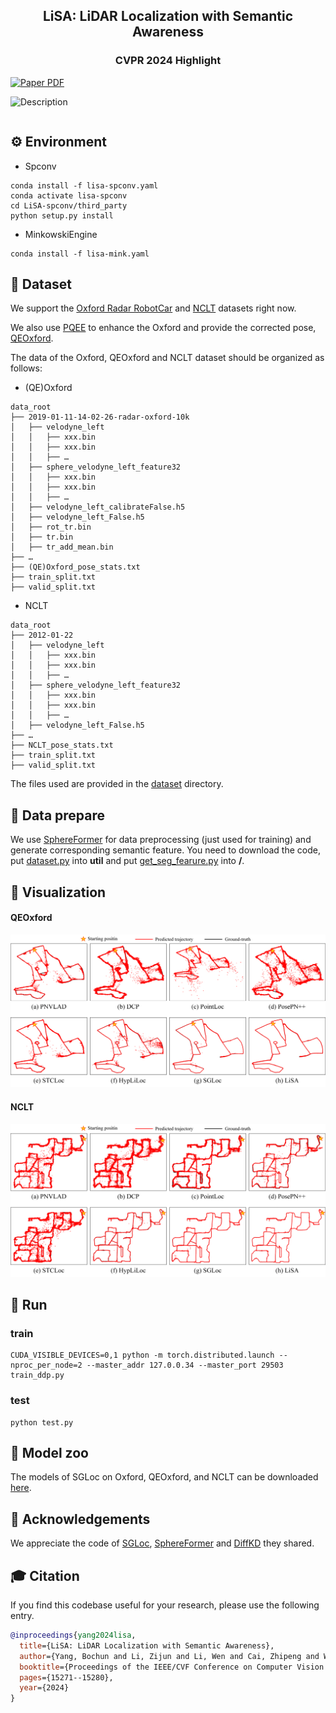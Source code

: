 <p align="center">
  <h2 align="center">LiSA: LiDAR Localization with Semantic Awareness</h2>
  <h3 align="center">CVPR 2024 Highlight</h3>

<a alighn="center" href="https://openaccess.thecvf.com/content/CVPR2024/papers/Yang_LiSA_LiDAR_Localization_with_Semantic_Awareness_CVPR_2024_paper.pdf"><img src='https://img.shields.io/badge/CVF-Paper-blue' alt='Paper PDF'></a>
</p>

<table align="center">
    <tr>
        <img src="img/trajectory_all_small.gif" alt="Description" width="400"/>
    </tr>
  </table>


## ⚙️ Environment

- Spconv
```
conda install -f lisa-spconv.yaml
conda activate lisa-spconv
cd LiSA-spconv/third_party
python setup.py install
```

- MinkowskiEngine
```
conda install -f lisa-mink.yaml
```

## 🔨 Dataset

We support the [Oxford Radar RobotCar](https://oxford-robotics-institute.github.io/radar-robotcar-dataset/datasets) and [NCLT](https://robots.engin.umich.edu/nclt/) datasets right now.

We also use [PQEE](https://github.com/liw95/SGLoc/tree/main) to enhance the Oxford and provide the corrected pose, [QEOxford](QEOxford).

The data of the Oxford, QEOxford and NCLT dataset should be organized as follows: 

- (QE)Oxford
```
data_root
├── 2019-01-11-14-02-26-radar-oxford-10k
│   ├── velodyne_left
│   │   ├── xxx.bin
│   │   ├── xxx.bin
│   │   ├── …
│   ├── sphere_velodyne_left_feature32
│   │   ├── xxx.bin
│   │   ├── xxx.bin
│   │   ├── …
│   ├── velodyne_left_calibrateFalse.h5
│   ├── velodyne_left_False.h5
│   ├── rot_tr.bin
│   ├── tr.bin
│   ├── tr_add_mean.bin
├── …
├── (QE)Oxford_pose_stats.txt
├── train_split.txt
├── valid_split.txt
```
- NCLT
```
data_root
├── 2012-01-22
│   ├── velodyne_left
│   │   ├── xxx.bin
│   │   ├── xxx.bin
│   │   ├── …
│   ├── sphere_velodyne_left_feature32
│   │   ├── xxx.bin
│   │   ├── xxx.bin
│   │   ├── …
│   ├── velodyne_left_False.h5
├── …
├── NCLT_pose_stats.txt
├── train_split.txt
├── valid_split.txt
```
The files used are provided in the [dataset](dataset) directory.

## 🎨 Data prepare
We use [SphereFormer](https://github.com/dvlab-research/SphereFormer) for data preprocessing (just used for training) and generate corresponding semantic feature. You need to download the code, put [dataset.py](data_preprocess/dataset.py) into **util** and put [get_seg_fearure.py](data_preprocess/get_seg_feature.py) into **/**.

## 🌟 Visualization
#### QEOxford
![image](img/trajectory_qeoxford.png)
#### NCLT
![image](img/trajectory_nclt.png)

## 💃 Run

### train
```
CUDA_VISIBLE_DEVICES=0,1 python -m torch.distributed.launch --nproc_per_node=2 --master_addr 127.0.0.34 --master_port 29503 train_ddp.py
```

### test
```
python test.py
```

## 🤗 Model zoo

The models of SGLoc on Oxford, QEOxford, and NCLT can be downloaded [here](https://drive.google.com/drive/folders/1SjFZehQnAMiMLPi1UTGtIxM4JG-T9dO2?usp=sharing).

## 🙏 Acknowledgements

 We appreciate the code of [SGLoc](https://github.com/liw95/SGLoc/tree/main),  [SphereFormer](https://github.com/dvlab-research/SphereFormer) and [DiffKD](https://github.com/hunto/DiffKD/tree/main) they shared.


## 🎓 Citation
If you find this codebase useful for your research, please use the following entry.
```BibTeX
@inproceedings{yang2024lisa,
  title={LiSA: LiDAR Localization with Semantic Awareness},
  author={Yang, Bochun and Li, Zijun and Li, Wen and Cai, Zhipeng and Wen, Chenglu and Zang, Yu and Muller, Matthias and Wang, Cheng},
  booktitle={Proceedings of the IEEE/CVF Conference on Computer Vision and Pattern Recognition},
  pages={15271--15280},
  year={2024}
}
```